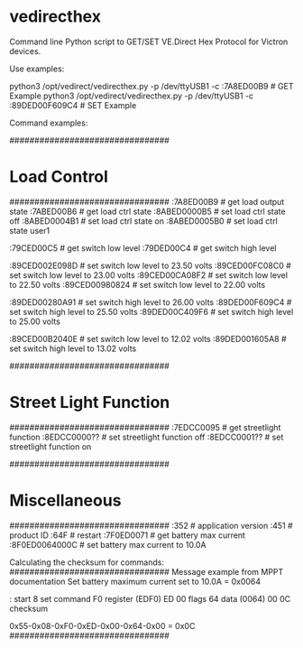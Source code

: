 # vedirecthex
Command line Python script to GET/SET VE.Direct Hex Protocol for Victron devices.

Use examples:

python3 /opt/vedirect/vedirecthex.py -p /dev/ttyUSB1 -c :7A8ED00B9            # GET Example
python3 /opt/vedirect/vedirecthex.py -p /dev/ttyUSB1 -c :89DED00F609C4        # SET Example

Command examples:

################################
#  Load Control
################################
:7A8ED00B9				# get load output state
:7ABED00B6				# get load ctrl state
:8ABED0000B5			# set load ctrl state off
:8ABED0004B1			# set load ctrl state on
:8ABED0005B0			# set load ctrl state user1

:79CED00C5				# get switch low level
:79DED00C4				# get switch high level

:89CED002E098D		# set switch low level  to 23.50 volts
:89CED00FC08C0		# set switch low level  to 23.00 volts
:89CED00CA08F2		# set switch low level  to 22.50 volts
:89CED00980824		# set switch low level  to 22.00 volts

:89DED00280A91		# set switch high level  to 26.00 volts
:89DED00F609C4		# set switch high level  to 25.50 volts
:89DED00C409F6		# set switch high level  to 25.00 volts

:89CED00B2040E		# set switch low level  to 12.02 volts
:89DED001605A8		# set switch high level to 13.02 volts

################################
#  Street Light Function
################################
:7EDCC0095				# get streetlight function
:8EDCC0000??			# set streetlight function off
:8EDCC0001??			# set streetlight function on

################################
#  Miscellaneous
################################
:352							# application version
:451							# product ID
:64F							# restart
:7F0ED0071				# get battery max current
:8F0ED0064000C		# set battery max current to 10.0A


Calculating the checksum for commands:
################################
Message example from MPPT documentation
Set battery maximum current
set to 10.0A = 0x0064

:		start
8		set command	
F0	register (EDF0)
ED
00	flags
64	data (0064)
00
0C	checksum

0x55-0x08-0xF0-0xED-0x00-0x64-0x00 = 0x0C
################################
